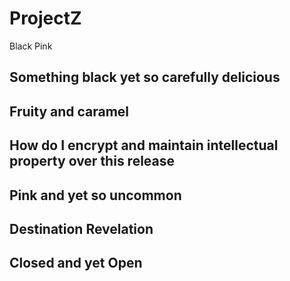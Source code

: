 # ProjectZ
Black Pink 
## Something black yet so carefully delicious
## Fruity and caramel
## How do I encrypt and maintain intellectual property over this release
## Pink and yet so uncommon
## Destination Revelation
## Closed and yet Open
